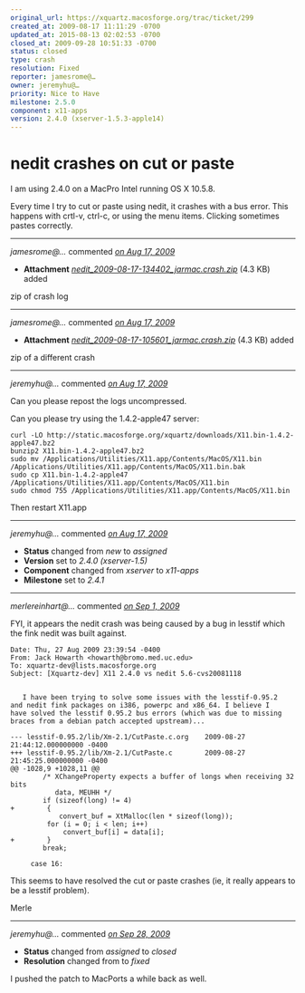 ```yaml
---
original_url: https://xquartz.macosforge.org/trac/ticket/299
created_at: 2009-08-17 11:11:29 -0700
updated_at: 2015-08-13 02:02:53 -0700
closed_at: 2009-09-28 10:51:33 -0700
status: closed
type: crash
resolution: Fixed
reporter: jamesrome@…
owner: jeremyhu@…
priority: Nice to Have
milestone: 2.5.0
component: x11-apps
version: 2.4.0 (xserver-1.5.3-apple14)
---
```


nedit crashes on cut or paste
=============================


I am using 2.4.0 on a MacPro Intel running OS X 10.5.8.

Every time I try to cut or paste using nedit, it crashes with a bus error. This happens with crtl-v, ctrl-c, or using the menu items.
Clicking sometimes pastes correctly.



---

*jamesrome@…* commented *[on Aug 17, 2009](https://xquartz.macosforge.org/trac/attachment/ticket/299/nedit_2009-08-17-134402_jarmac.crash.zip "August 17, 2009 at 11:12 AM PDT")*

-   **Attachment** *[nedit\_2009-08-17-134402\_jarmac.crash.zip](../attachment/ticket/299/nedit_2009-08-17-134402_jarmac.crash.zip)* (4.3 KB) added

zip of crash log



---

*jamesrome@…* commented *[on Aug 17, 2009](https://xquartz.macosforge.org/trac/attachment/ticket/299/nedit_2009-08-17-105601_jarmac.crash.zip "August 17, 2009 at 11:13 AM PDT")*

-   **Attachment** *[nedit\_2009-08-17-105601\_jarmac.crash.zip](../attachment/ticket/299/nedit_2009-08-17-105601_jarmac.crash.zip)* (4.3 KB) added

zip of a different crash



---

*jeremyhu@…* commented *[on Aug 17, 2009](https://xquartz.macosforge.org/trac/ticket/299#comment:1 "August 17, 2009 at 11:40 AM PDT")*

Can you please repost the logs uncompressed.

Can you please try using the 1.4.2-apple47 server:

    curl -LO http://static.macosforge.org/xquartz/downloads/X11.bin-1.4.2-apple47.bz2
    bunzip2 X11.bin-1.4.2-apple47.bz2
    sudo mv /Applications/Utilities/X11.app/Contents/MacOS/X11.bin /Applications/Utilities/X11.app/Contents/MacOS/X11.bin.bak
    sudo cp X11.bin-1.4.2-apple47 /Applications/Utilities/X11.app/Contents/MacOS/X11.bin 
    sudo chmod 755 /Applications/Utilities/X11.app/Contents/MacOS/X11.bin 

Then restart X11.app



---

*jeremyhu@…* commented *[on Aug 17, 2009](https://xquartz.macosforge.org/trac/ticket/299#comment:2 "August 17, 2009 at 11:41 AM PDT")*

-   **Status** changed from *new* to *assigned*
-   **Version** set to *2.4.0 (xserver-1.5)*
-   **Component** changed from *xserver* to *x11-apps*
-   **Milestone** set to *2.4.1*



---

*merlereinhart@…* commented *[on Sep 1, 2009](https://xquartz.macosforge.org/trac/ticket/299#comment:3 "September 1, 2009 at 5:49 PM PDT")*

FYI, it appears the nedit crash was being caused by a bug in lesstif which the fink nedit was built against.

    Date: Thu, 27 Aug 2009 23:39:54 -0400
    From: Jack Howarth <howarth@bromo.med.uc.edu>
    To: xquartz-dev@lists.macosforge.org
    Subject: [Xquartz-dev] X11 2.4.0 vs nedit 5.6-cvs20081118


       I have been trying to solve some issues with the lesstif-0.95.2
    and nedit fink packages on i386, powerpc and x86_64. I believe I 
    have solved the lesstif 0.95.2 bus errors (which was due to missing
    braces from a debian patch accepted upstream)...

    --- lesstif-0.95.2/lib/Xm-2.1/CutPaste.c.org    2009-08-27 21:44:12.000000000 -0400
    +++ lesstif-0.95.2/lib/Xm-2.1/CutPaste.c        2009-08-27 21:45:25.000000000 -0400
    @@ -1028,9 +1028,11 @@
            /* XChangeProperty expects a buffer of longs when receiving 32 bits
               data, MEUHH */
            if (sizeof(long) != 4)
    +        {
                convert_buf = XtMalloc(len * sizeof(long));
             for (i = 0; i < len; i++)
                 convert_buf[i] = data[i];
    +        }
            break;
     
         case 16:

This seems to have resolved the cut or paste crashes (ie, it really appears to be a lesstif problem).

Merle



---

*jeremyhu@…* commented *[on Sep 28, 2009](https://xquartz.macosforge.org/trac/ticket/299#comment:4 "September 28, 2009 at 10:51 AM PDT")*

-   **Status** changed from *assigned* to *closed*
-   **Resolution** changed from to *fixed*

I pushed the patch to MacPorts a while back as well.



